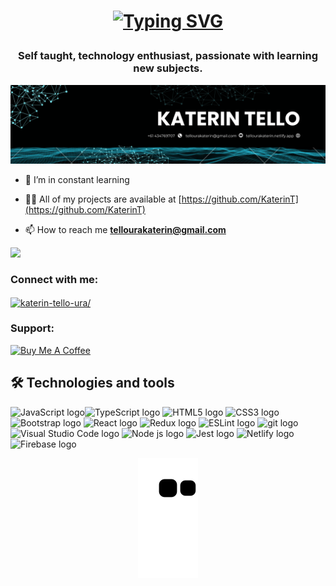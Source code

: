 
<h1 align="center">
	
[![Typing SVG](https://readme-typing-svg.herokuapp.com?size=29&duration=4000&color=6F8EE3&lines=Hi+%F0%9F%91%8B%2C+I'm+Katerin+Tello+;%F0%9F%91%A9%E2%80%8D%F0%9F%92%BB++Welcome+to+my+repository+)](https://git.io/typing-svg)
</h1>
<!-- 
<h1 align="center">Hi 👋, I'm Katerin Tello</h1> -->

<h3 align="center">Self taught, technology enthusiast, passionate with learning new subjects.</h3>

<div align="center">
  <img src="./backgroundK5.png" width="800">
</div>

<!-- - 🌱 I’m currently learning new frameworks**React** -->
- 🌱 I’m in constant learning 

- 👨‍💻 All of my projects are available at [https://github.com/KaterinT](https://github.com/KaterinT)

- 📫 How to reach me **tellourakaterin@gmail.com**
<!-- 
![visitors](https://visitor-badge.glitch.me/badge?page_id=katerinT&left_color=green&right_color=red) -->
![](https://komarev.com/ghpvc/?username=KaterinT&color=yellowgreen)


<h3 align="left">Connect with me:</h3>
<p align="left">
<!-- <a href="https://twitter.com/rtkate7" target="blank"><img align="center" src="https://raw.githubusercontent.com/rahuldkjain/github-profile-readme-generator/master/src/images/icons/Social/twitter.svg" alt="tellourakaterin" height="30" width="40" /></a> -->

<!-- <a href="https://twitter.com/rtkate7" target="blank"><img align="center" src="https://raw.githubusercontent.com/rahuldkjain/github-profile-readme-generator/master/src/images/icons/Social/twitter.svg" alt="tellourakaterin" height="30" width="40" /></a> -->
<a href="https://linkedin.com/in/katerin-tello-ura/" target="blank"><img align="center" src="https://raw.githubusercontent.com/rahuldkjain/github-profile-readme-generator/master/src/images/icons/Social/linked-in-alt.svg" alt="katerin-tello-ura/" height="30" width="40" /></a>
</p>

<h3 align="left">Support:</h3>
<p><a href="https://www.buymeacoffee.com/katerinT" target="_blank"><img src="https://cdn.buymeacoffee.com/buttons/v2/default-red.png" alt="Buy Me A Coffee" style="height: 60px !important;width: 217px !important;" ></a></p>

## 🛠  Technologies and tools

<a name="learning-now"></a>

<img src="https://img.shields.io/badge/JavaScript-282C34?logo=javascript&logoColor=F7DF1E" alt="JavaScript logo" title="JavaScript" height="25" /><img src="https://img.shields.io/badge/TypeScript-282C34?logo=typescript&logoColor=3178C6" alt="TypeScript logo" title="TypeScript" height="25" />
<img src="https://img.shields.io/badge/HTML5-282C34?logo=html5&logoColor=E34F26" alt="HTML5 logo" title="HTML5" height="25" />
<img src="https://img.shields.io/badge/CSS3-282C34?logo=css3&logoColor=1572B6" alt="CSS3 logo" title="CSS3" height="25" />
<img src="https://img.shields.io/badge/Bootstrap-282C34?&logo=bootstrap&logoColor=white" alt="Bootstrap logo" title="Bootstrap" height="25" />
<img src="https://img.shields.io/badge/React-20232A?logo=react&logoColor=61DAFB" alt="React logo" title="React " height="25" />
<img src="https://img.shields.io/badge/Redux-282C34?logo=redux&logoColor=764ABC" alt="Redux logo" title="Redux" height="25" />
<img src="https://img.shields.io/badge/ESLint-282C34?logo=eslint&logoColor=4B32C3" alt="ESLint logo" title="ESLint" height="25" />
<img src="https://img.shields.io/badge/git-282C34?logo=git&logoColor=F05032" alt="git logo" title="git" height="25" />
<img src="https://img.shields.io/badge/VS%20Code-282C34?logo=visual-studio-code&logoColor=007ACC" alt="Visual Studio Code logo" title="Visual Studio Code" height="25" />
<img src="https://img.shields.io/badge/Node.js-282C34?logo=node.js&logoColor=white" alt="Node js logo" title="Node js" height="25" />
<img src="https://img.shields.io/badge/Jest-282C34?logo=jest&logoColor=C21325" alt="Jest logo" title="Jest" height="25" />
<img src="https://img.shields.io/badge/Netlify-282C34?&logo=netlify&logoColor=white" alt="Netlify logo" title="Netlify" height="25" />
<img src="https://img.shields.io/badge/Firebase-282C34?logo=firebase&logoColor=FFCA28" alt="Firebase logo" title="Firebase" height="25" />
	


<!-- ## Some of my stats :bar_chart: :

<p align = "center"> 
  <img  src="https://github-readme-stats.vercel.app/api?username=katerinT&show_icons=true&theme=radical&include_all_commits=true" title="stats" ">  
  <img src="https://github-readme-stats.vercel.app/api/top-langs/?username=katerinT" width ="285"/><br><br>
  <img  src= "https://github-readme-streak-stats.herokuapp.com?user=katerinT&theme=github-dark&date_format=j%2Fn%5B%2FY%5D&stroke=2EDD36&ring=9ACD32&currStreakNum=FFA500&currStreakLabel=72DD72&sideLabels=72DD72&dates=FFFF00&sideNums=FFA500&fire=FFD700&border=982FB9" title="streak stats">
   <img  src= "https://github.com/katerinT/katerinT/blob/output/github-contribution-grid-snake.svg" title =snake>
</p> -->

<!--new implementation in november/2022 -->
<p align = "center"> 
<img  src= "https://github.com/katerinT/katerinT/blob/output/github-contribution-grid-snake.svg" title =snake>
</p>
												   
												   


